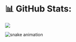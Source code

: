 
# 📊 GitHub Stats:
![](https://nirzak-streak-stats.vercel.app/?user=torvalds&theme=dark&hide_border=false)<br/>

![snake animation](https://raw.githubusercontent.com/torvalds/torvalds/output/snake.svg)
